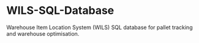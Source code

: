 # WILS-SQL-Database
Warehouse Item Location System (WILS) SQL database for pallet tracking and warehouse optimisation.
